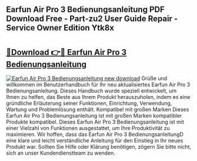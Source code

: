 ## Earfun Air Pro 3 Bedienungsanleitung PDF Download Free - Part-zu2 User Guide Repair - Service Owner Edition Ytk8x

# <h2><a href="http://df1fbqy.blite.top/?on=Earfun+Air+Pro+3+Bedienungsanleitung">🔗Download 👉🔴 Earfun Air Pro 3 Bedienungsanleitung</a></h2>

[![Earfun Air Pro 3 Bedienungsanleitung new download](https://i.imgur.com/lujVjoI.png)](http://df1fbqy.blite.top/?on=Earfun+Air+Pro+3+Bedienungsanleitung)
Grüße und willkommen im Benutzerhandbuch für Ihr neu aktualisiertes Earfun Air Pro 3 Bedienungsanleitung. Dieses Handbuch wurde speziell entwickelt, um Ihnen zu helfen, das Beste aus Ihrem Produkt herauszuholen, indem es eine gründliche Erläuterung seiner Funktionen, Einrichtung, Verwendung, Wartung und Problemlösung enthält. Kompatibel mit großen Marken Dieses Earfun Air Pro 3 Bedienungsanleitung ist mit großen Marken kompatibler Produkte kompatibel. Dieses Earfun Air Pro 3 Bedienungsanleitung ist mit einer Vielzahl von Funktionen ausgestattet, um Ihre Produktivität zu maximieren. Wir hoffen, dass das Earfun Air Pro 3 BedienungsanleitungD eine klare und leicht verständliche Anleitung für den Einstieg in Ihr neues Produkt war. Sollten Sie Hilfe oder Klärung benötigen, zögern Sie bitte nicht, sich an unser Kundendienstteam zu wenden.
